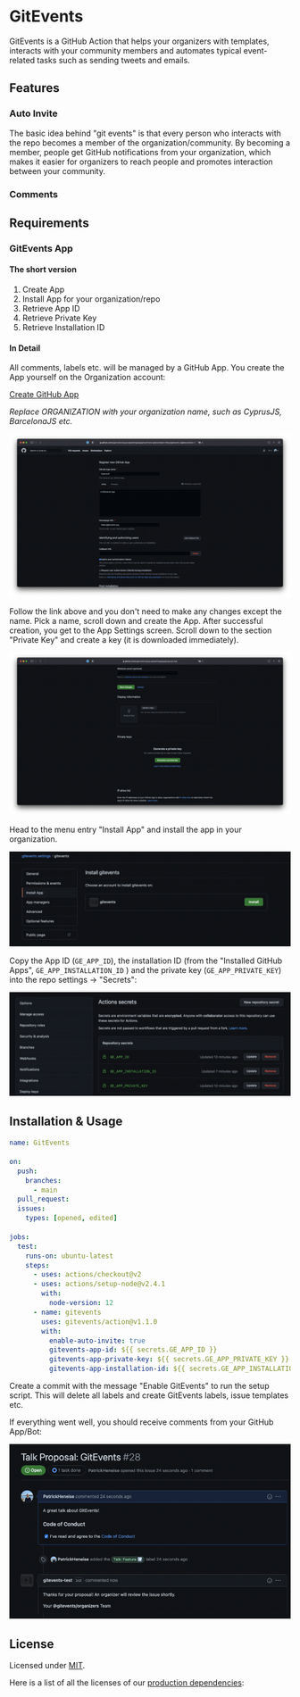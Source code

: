 # GitEvents

GitEvents is a GitHub Action that helps your organizers with templates, interacts with your community members and automates typical event-related tasks such as sending tweets and emails.

## Features

### Auto Invite

The basic idea behind "git events" is that every person who interacts with the repo becomes a member of the organization/community. By becoming a member, people get GitHub notifications from your organization, which makes it easier for organizers to reach people and promotes interaction between your community.

### Comments

## Requirements

### GitEvents App

#### The short version

1. Create App
2. Install App for your organization/repo
3. Retrieve App ID
4. Retrieve Private Key
5. Retrieve Installation ID

#### In Detail

All comments, labels etc. will be managed by a GitHub App. You create the App yourself on the Organization account:

[Create GitHub App](https://github.com/organizations/ORGANIZATION/settings/apps/new?name=gitevents&url=https://gitevents.org&description=A%20GitEvents%20App&request_oauth_on_install=false&public=false&issues=write&members=write&metadata=read&pull_requests=write&webhook_active=false)

_Replace ORGANIZATION with your organization name, such as CyprusJS, BarcelonaJS etc._

![register a new github app](./assets/register-app.png)

Follow the link above and you don't need to make any changes except the name. Pick a name, scroll down and create the App. After successful creation, you get to the App Settings screen. Scroll down to the section "Private Key" and create a key (it is downloaded immediately).

![create a new private key](./assets/app-private-key.png)

Head to the menu entry "Install App" and install the app in your organization.

![install app](./assets/install-app.png)

Copy the App ID (`GE_APP_ID`), the installation ID (from the "Installed GitHub Apps", `GE_APP_INSTALLATION_ID` ) and the private key (`GE_APP_PRIVATE_KEY`) into the repo settings -> "Secrets":

![repository secrets](./assets/repo-secrets.png)

## Installation & Usage

```yml
name: GitEvents

on:
  push:
    branches:
      - main
  pull_request:
  issues:
    types: [opened, edited]

jobs:
  test:
    runs-on: ubuntu-latest
    steps:
      - uses: actions/checkout@v2
      - uses: actions/setup-node@v2.4.1
        with:
          node-version: 12
      - name: gitevents
        uses: gitevents/action@v1.1.0
        with:
          enable-auto-invite: true
          gitevents-app-id: ${{ secrets.GE_APP_ID }}
          gitevents-app-private-key: ${{ secrets.GE_APP_PRIVATE_KEY }}
          gitevents-app-installation-id: ${{ secrets.GE_APP_INSTALLATION_ID }}
```

Create a commit with the message "Enable GitEvents" to run the setup script. This will delete all labels and create GitEvents labels, issue templates etc.

If everything went well, you should receive comments from your GitHub App/Bot:

![gitevents comment on issue](./assets/app-comment.png)

## License

Licensed under [MIT](./LICENSE).

Here is a list of all the licenses of our [production dependencies](./dist/licenses.txt):
